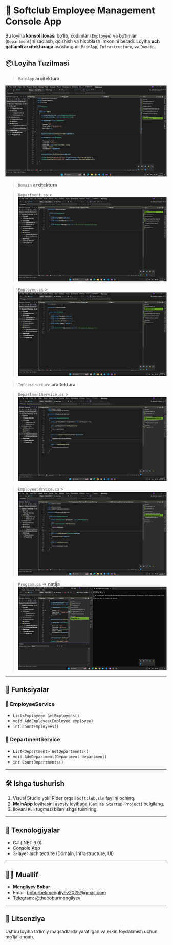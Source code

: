 # 🧩 Softclub Employee Management Console App

Bu loyiha **konsol ilovasi** bo‘lib, xodimlar (`Employee`) va bo‘limlar (`Department`)ni saqlash, qo‘shish va hisoblash imkonini beradi. Loyiha **uch qatlamli arxitekturaga** asoslangan: `MainApp`, `Infrastructure`, va `Domain`.

## 📦 Loyiha Tuzilmasi

> `MainApp` **arxitektura**

![images](./Pictures/Screenshot_1.png)

> `Domain` **arxitektura**

> `Department.cs` > ![images](./Pictures/Screenshot_2.png)

> `Employee.cs` > ![images](./Pictures/Screenshot_3.png)

> `Infrastructure` **arxitektura**

> `DepartmentService.cs` > ![images](./Pictures/Screenshot_4.png)

> `EmployeeService.cs` > ![images](./Pictures/Screenshot_5.png)

> `Program.cs` => **natija**
> ![images](./Pictures/Screenshot_6.png)

---

## 🧠 Funksiyalar

### 👤 EmployeeService

- `List<Employee> GetEmployees()`
- `void AddEmployee(Employee employee)`
- `int CountEmployees()`

### 🏢 DepartmentService

- `List<Department> GetDepartments()`
- `void AddDepartment(Department department)`
- `int CountDepartments()`

---

## 🛠 Ishga tushurish

1. Visual Studio yoki Rider orqali `Softclub.sln` faylini oching.
2. **MainApp** loyihasini asosiy loyihaga (`Set as Startup Project`) belgilang.
3. Ilovani `Run` tugmasi bilan ishga tushiring.

---

## 🔧 Texnologiyalar

- C# (.NET 9.0)
- Console App
- 3-layer architecture (Domain, Infrastructure, UI)

---

## 🧑‍💻 Muallif

- **Mengliyev Bobur**
- Email: boburbekmengliyev2025@gmail.com
- Telegram: [@theboburmengliyev](https://t.me/theboburmengliyev)

---

## 📄 Litsenziya

Ushbu loyiha ta’limiy maqsadlarda yaratilgan va erkin foydalanish uchun mo‘ljallangan.
